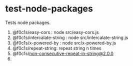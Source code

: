 # test-node-packages

Tests node packages.

1. @f0c1s/easy-cors : node src/easy-cors.js
2. @f0c1s/intercalate-string : node src/intercalate-string.js
3. @f0c1s/x-powered-by : node src/x-powered-by.js
4. @f0c1s/repeat-string: repeat string n times
5. @f0c1s/non-consecutive-repeat-in-string@2.0.0
6.
